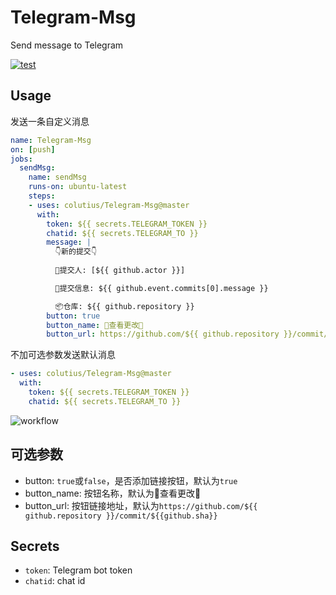 # Telegram-Msg


Send message to Telegram

[![test](https://github.com/colutius/Telegram-Msg/actions/workflows/main.yml/badge.svg)](https://github.com/colutius/Telegram-Msg/actions/workflows/main.yml)

## Usage

发送一条自定义消息

```yml
name: Telegram-Msg
on: [push]
jobs:
  sendMsg:
    name: sendMsg
    runs-on: ubuntu-latest
    steps:
    - uses: colutius/Telegram-Msg@master
      with:
        token: ${{ secrets.TELEGRAM_TOKEN }}
        chatid: ${{ secrets.TELEGRAM_TO }}
        message: |
          👇新的提交👇
          
          👤提交人: [${{ github.actor }}]

          📄提交信息: ${{ github.event.commits[0].message }}

          📦仓库: ${{ github.repository }}
        button: true
        button_name: 👀查看更改👀
        button_url: https://github.com/${{ github.repository }}/commit/${{github.sha}}
```

不加可选参数发送默认消息

```yml
- uses: colutius/Telegram-Msg@master
  with:
    token: ${{ secrets.TELEGRAM_TOKEN }}
    chatid: ${{ secrets.TELEGRAM_TO }}
```

![workflow](./images/telegram-workflow.png)

## 可选参数

* button: `true`或`false`，是否添加链接按钮，默认为`true`
* button_name: 按钮名称，默认为👀查看更改👀
* button_url: 按钮链接地址，默认为`https://github.com/${{ github.repository }}/commit/${{github.sha}}`


## Secrets

* `token`:  Telegram bot token
* `chatid`: chat id
